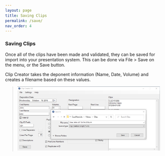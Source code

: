 ```yaml
---
layout: page
title: Saving Clips
permalink: /save/
nav_order: 4
---
```


### Saving Clips

Once all of the clips have been made and validated, they can be saved for import into your presentation system.  This can be done via File > Save on the menu, or the Save button.

Clip Creator takes the deponent information (Name, Date, Volume) and creates a filename based on these values.

> ![Screen Grab - Auto Generated Filename](../assets/saveFile.png)